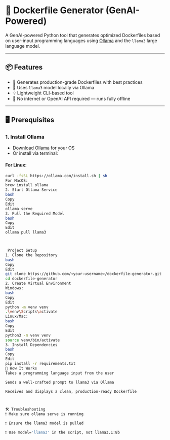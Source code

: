 # 🐳 Dockerfile Generator (GenAI-Powered)

A GenAI-powered Python tool that generates optimized Dockerfiles based on user-input programming languages using [Ollama](https://ollama.com) and the `llama3` large language model.

---

## 📦 Features

- 🔧 Generates production-grade Dockerfiles with best practices
- 🤖 Uses `llama3` model locally via Ollama
- 💡 Lightweight CLI-based tool
- 🧠 No internet or OpenAI API required — runs fully offline

---

## 🖥️ Prerequisites

### 1. Install Ollama

- [Download Ollama](https://ollama.com/download) for your OS
- Or install via terminal:

#### For Linux:
```bash
curl -fsSL https://ollama.com/install.sh | sh
For MacOS:
brew install ollama
2. Start Ollama Service
bash
Copy
Edit
ollama serve
3. Pull the Required Model
bash
Copy
Edit
ollama pull llama3



 Project Setup
1. Clone the Repository
bash
Copy
Edit
git clone https://github.com/<your-username>/dockerfile-generator.git
cd dockerfile-generator
2. Create Virtual Environment
Windows:
bash
Copy
Edit
python -m venv venv
.\venv\Scripts\activate
Linux/Mac:
bash
Copy
Edit
python3 -m venv venv
source venv/bin/activate
3. Install Dependencies
bash
Copy
Edit
pip install -r requirements.txt
🧠 How It Works
Takes a programming language input from the user

Sends a well-crafted prompt to llama3 via Ollama

Receives and displays a clean, production-ready Dockerfile



🛠 Troubleshooting
❗ Make sure ollama serve is running

❗ Ensure the llama3 model is pulled

❗ Use model='llama3' in the script, not llama3.1:8b
